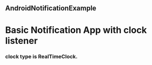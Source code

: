 ## AndroidNotificationExample
# Basic Notification App with clock listener

### clock type is RealTimeClock.

